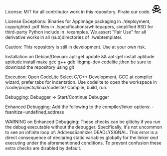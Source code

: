 License: MIT for all contributor work in this repository. Pirate our code. ![Copy Me](docs/images/jolly-small.png)

License Exceptions: Binaries for AppImage packaging in ./deployment, copyrighted .pdf files in ./specifications/whitepapers, simplified BSD for third-party Python include in ./examples. We assert "Fair Use" for all derivative works in all (sub)directories of ./webtemplate/.

Caution:
This repository is still in development. 
Use at your own risk. 

Installation on Debian/Devuan:
apt-get update && apt-get install aptitude
aptitude install make gcc g++ gdb libgmp-dev codelite
;then be sure to download the repository using git

Execution:
Open CodeLite
Select C/C++ Development, GCC at compiler wizard, prefer tabs for indentation.
Use codelite to open the workspace in /code/projects/linux/codelite/
Compile, build, run.

Debugging:
Debugger -> Start/Continue Debugger

Enhanced Debugging:
Add the following to the compiler/linker options:
  -fsanitize=undefined,address

WARNING on Enhanced Debugging: 
These checks can be glitchy if you run the debug executable without the debugger. Specifically, it's not uncommon to see an infinite loop of: AddressSanitizer:DEADLYSIGNAL. This error is a direct consequence of declaring static variables globally for the linker *and* executing under the aforementioned conditions. To prevent confusion these extra checks are disabled by default.	


